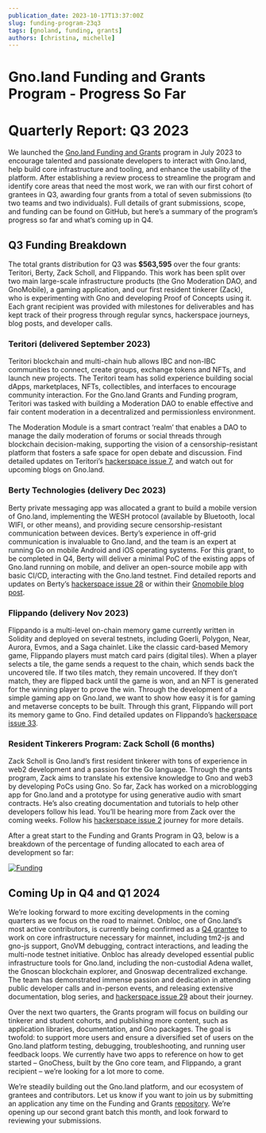 ```yaml
---
publication_date: 2023-10-17T13:37:00Z
slug: funding-program-23q3
tags: [gnoland, funding, grants]
authors: [christina, michelle]
---
```


# Gno.land Funding and Grants Program - Progress So Far

# Quarterly Report: Q3 2023

We launched the [Gno.land Funding and Grants](https://github.com/gnolang/ecosystem-fund-grants) program in July 2023 to encourage talented and passionate developers to interact with Gno.land, help build core infrastructure and tooling, and enhance the usability of the platform. After establishing a review process to streamline the program and identify core areas that need the most work, we ran with our first cohort of grantees in Q3, awarding four grants from a total of seven submissions (to two teams and two individuals). Full details of grant submissions, scope, and funding can be found on GitHub, but here’s a summary of the program’s progress so far and what’s coming up in Q4.

## Q3 Funding Breakdown

The total grants distribution for Q3 was **$563,595** over the four grants: Teritori, Berty, Zack Scholl, and Flippando. This work has been split over two main large-scale infrastructure products (the Gno Moderation DAO, and GnoMobile), a gaming application, and our first resident tinkerer (Zack), who is experimenting with Gno and developing Proof of Concepts using it. Each grant recipient was provided with milestones for deliverables and has kept track of their progress through regular syncs, hackerspace journeys, blog posts, and developer calls. 

### Teritori (delivered September 2023)

Teritori blockchain and multi-chain hub allows IBC and non-IBC communities to connect, create groups, exchange tokens and NFTs, and launch new projects. The Teritori team has solid experience building social dApps, marketplaces, NFTs, collectibles, and interfaces to encourage community interaction. For the Gno.land Grants and Funding program, Teritori was tasked with building a Moderation DAO to enable effective and fair content moderation in a decentralized and permissionless environment. 

The Moderation Module is a smart contract ‘realm’ that enables a DAO to manage the daily moderation of forums or social threads through blockchain decision-making, supporting the vision of a censorship-resistant platform that fosters a safe space for open debate and discussion. Find detailed updates on Teritori’s [hackerspace issue 7](https://github.com/gnolang/hackerspace/issues/7), and watch out for upcoming blogs on Gno.land.

### Berty Technologies (delivery Dec 2023)

Berty private messaging app was allocated a grant to build a mobile version of Gno.land, implementing the WESH protocol (available by Bluetooth, local WIFI, or other means), and providing secure censorship-resistant communication between devices. Berty’s experience in off-grid communication is invaluable to Gno.land, and the team is an expert at running Go on mobile Android and iOS operating systems. For this grant, to be completed in Q4, Berty will deliver a minimal PoC of the existing apps of Gno.land running on mobile, and deliver an open-source mobile app with basic CI/CD, interacting with the Gno.land testnet. Find detailed reports and updates on Berty’s [hackerspace issue 28](https://github.com/gnolang/hackerspace/issues/28) or within their [Gnomobile blog post](https://test3.gno.land/r/gnoland/blog:p/gnomobile).

### Flippando (delivery Nov 2023)

Flippando is a multi-level on-chain memory game currently written in Solidity and deployed on several testnets, including Goerli, Polygon, Near, Aurora, Evmos, and a Saga chainlet. Like the classic card-based Memory game, Flippando players must match card pairs (digital tiles). When a player selects a tile, the game sends a request to the chain, which sends back the uncovered tile. If two tiles match, they remain uncovered. If they don’t match, they are flipped back until the game is won, and an NFT is generated for the winning player to prove the win. Through the development of a simple gaming app on Gno.land, we want to show how easy it is for gaming and metaverse concepts to be built. Through this grant, Flippando will port its memory game to Gno. Find detailed updates on Flippando’s  [hackerspace issue 33](https://github.com/gnolang/hackerspace/issues/33).

### Resident Tinkerers Program: Zack Scholl (6 months)

Zack Scholl is Gno.land’s first resident tinkerer with tons of experience in web2 development and a passion for the Go language. Through the grants program, Zack aims to translate his extensive knowledge to Gno and web3 by developing PoCs using Gno. So far, Zack has worked on a microblogging app for Gno.land and a prototype for using generative audio with smart contracts. He’s also creating documentation and tutorials to help other developers follow his lead. You’ll be hearing more from Zack over the coming weeks. Follow his [hackerspace issue 2](https://github.com/gnolang/hackerspace/issues/2) journey for more details.

After a great start to the Funding and Grants Program in Q3, below is a breakdown of the percentage of funding allocated to each area of development so far:
            
[![Funding](https://gnolang.github.io/blog/2023-10-17_funding-program-q3/src/thumbs/funding.png)](https://gnolang.github.io/blog/2023-10-17_funding-program-q3/src/funding.png)

##  Coming Up in Q4 and Q1 2024

We’re looking forward to more exciting developments in the coming quarters as we focus on the road to mainnet. Onbloc, one of Gno.land’s most active contributors, is currently being confirmed as a [Q4 grantee](https://github.com/gnolang/ecosystem-fund-grants/pull/4/files#diff-6dbd2e305897910e59072f9efa8c537d86f8aa281eb3742e0c150048a1df95eb) to work on core infrastructure necessary for mainnet, including tm2-js and gno-js support, GnoVM debugging, contract interactions, and leading the multi-node testnet initiative. Onbloc has already developed essential public infrastructure tools for Gno.land, including the non-custodial Adena wallet, the Gnoscan blockchain explorer, and Gnoswap decentralized exchange. The team has demonstrated immense passion and dedication in attending public developer calls and in-person events, and releasing extensive documentation, blog series, and [hackerspace issue 29](https://github.com/gnolang/hackerspace/issues/29) about their journey. 

Over the next two quarters, the Grants program will focus on building our tinkerer and student cohorts, and publishing more content, such as application libraries, documentation, and Gno packages. The goal is twofold: to support more users and ensure a diversified set of users on the Gno.land platform testing, debugging, troubleshooting, and running user feedback loops. We currently have two apps to reference on how to get started – GnoChess, built by the Gno core team, and Flippando, a grant recipient – we’re looking for a lot more to come. 

We’re steadily building out the Gno.land platform, and our ecosystem of grantees and contributors. Let us know if you want to join us by submitting an application any time on the Funding and Grants [repository](https://github.com/gnolang/ecosystem-fund-grants). We’re opening up our second grant batch this month, and look forward to reviewing your submissions. 
